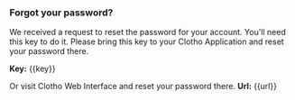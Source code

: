 ### Forgot your password?

We received a request to reset the password for your account. You'll
need this key to do it. Please bring this key to your Clotho Application and reset your password there.

__Key:__
{{key}}

Or visit Clotho Web Interface and reset your password there.
__Url:__
{{url}}
